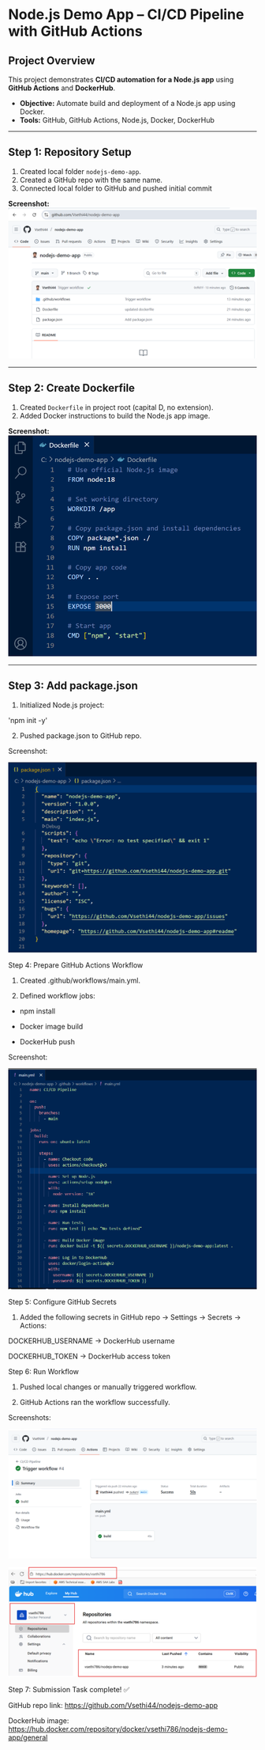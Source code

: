 # Node.js Demo App – CI/CD Pipeline with GitHub Actions

## Project Overview
This project demonstrates **CI/CD automation for a Node.js app** using **GitHub Actions** and **DockerHub**.  
- **Objective:** Automate build and deployment of a Node.js app using Docker.  
- **Tools:** GitHub, GitHub Actions, Node.js, Docker, DockerHub  

---

## Step 1: Repository Setup
1. Created local folder `nodejs-demo-app`.  
2. Created a GitHub repo with the same name.  
3. Connected local folder to GitHub and pushed initial commit 

**Screenshot:**  
![Confirmation of initial code push on GitHub](./screenshots/Repo_Push.png)

---

## Step 2: Create Dockerfile
1. Created `Dockerfile` in project root (capital D, no extension).  
2. Added Docker instructions to build the Node.js app image.  

**Screenshot:**  
![Dockerfile content](./screenshots/Dockerfile.png)

---

## Step 3: Add package.json
1. Initialized Node.js project:  

'npm init -y'

2. Pushed package.json to GitHub repo.

Screenshot:

![Content of package.json](./screenshots/PackageJSON.png) 

Step 4: Prepare GitHub Actions Workflow

1. Created .github/workflows/main.yml.

2. Defined workflow jobs:

- npm install

- Docker image build

- DockerHub push

Screenshot:

![main.yml content](./screenshots/Workflow_File.png)

Step 5: Configure GitHub Secrets

1. Added the following secrets in GitHub repo → Settings → Secrets → Actions:

DOCKERHUB_USERNAME → DockerHub username

DOCKERHUB_TOKEN → DockerHub access token

Step 6: Run Workflow

1. Pushed local changes or manually triggered workflow.

2. GitHub Actions ran the workflow successfully.

Screenshots:

![GitHub Actions workflow logs](./screenshots/Workflow_Run.png)

![Docker image on DockerHub](./screenshots/DockerHub_Image.png)

Step 7: Submission
Task complete! ✅

GitHub repo link: https://github.com/Vsethi44/nodejs-demo-app

DockerHub image: https://hub.docker.com/repository/docker/vsethi786/nodejs-demo-app/general